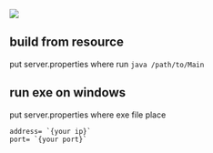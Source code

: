 ![](//www.plantuml.com/plantuml/png/RP3F2i8m3CRForFaFDWUm8CCfaT1KBoNBenX_uoadGVntQMEJJiyzUlNvlSbQIGe3j4QW57fk-e9jRUrzYwmDuRu2OKsIWIlUcnN5mfoqU99-cCwuGMmwAegyx-umoYKywtleg6LtPg1N3WelnWNuedup7ua3WD92jXwM9NVmZaaovW6UlpqV_jS4sXMMDVxpL0hxSzRGwvBQte3)

## build from resource
put server.properties where run `java /path/to/Main`
## run exe on windows
put server.properties where exe file place

```properties
address= `{your ip}`
port= `{your port}`
```
